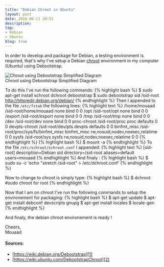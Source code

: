 ```yaml
---
title: "Debian Chroot in Ubuntu"
layout: post
date: 2016-06-11 20:51
description:
tag:
- Debian
- Ubuntu
blog: true
---
```


In order to develop and package for Debian, a testing environment is required, that's why I've setup a Debian [chroot][3] environment in my computer (Ubuntu) using Debootstrap.

<div class="text-center">
<img src="{{ site.url }}/assets/images/blog/chroot-debian.png" alt="Chroot using Debootstrap Simplified Diagram">
<figcaption class="caption">Chroot using Debootstrap Simplified Diagram</figcaption>
</div>

To do this  I've run the following commands:
{% highlight bash %}
$ sudo apt-get install schroot dchroot debootstrap
$ sudo debootstrap sid /sid-root http://httpredir.debian.org/debian/
{% endhighlight %}
Then I appended to the file `/etc/fstab` the following lines:
{% highlight text %}
/home/mouaad      /sid-root/home/mouaad         none    bind            0       0
/opt              /sid-root/opt                 none    bind            0       0
/export           /sid-root/export		none    bind            0       0
/tmp              /sid-root/tmp                 none    bind            0       0
/dev              /sid-root/dev                 none    bind            0       0
proc-chroot       /sid-root/proc                proc    defaults        0       0
devpts-chroot     /sid-root/dev/pts	        devpts  defaults        0       0
binfmt_misc	  /sid-root/proc/sys/fs/binfmt_misc  binfmt_misc rw,nosuid,nodev,noexec,relatime 0 0
sysfs		  /sid-root/sys                 sysfs   rw,nosuid,nodev,noexec,relatime  0  0
{% endhighlight %}
{% highlight bash %}
$ mount -a
{% endhighlight %}
To the file `/etc/schroot/schroot.conf` I appended:
{% highlight text %}
[sid-root]
description=Debian sid
directory=/sid-root
aliases=default
users=mouaad
{% endhighlight %}
And finaly :
{% highlight bash %}
$ sudo su -c 'echo "stretch /sid-root" > /etc/dchroot.conf'
{% endhighlight %}

Now to change to chroot is simply type:
{% highlight bash %}
$ dchroot #sudo chroot for root
{% endhighlight %}

Now that I am on chroot I've run the following commands to setup the environement for packaging:
{% highlight bash %}
$ apt-get update
$ apt-get install debconf devscripts gnupg
$ apt-get install locales
$ locale-gen
{% endhighlight %}

And finaly, the debian chroot environement is ready !

Cheers,<br />
Mouaad

####  Sources:
* [https://wiki.debian.org/Debootstrap][1]
* [https://wiki.ubuntu.com/DebootstrapChroot][2]

[1]: https://wiki.debian.org/Debootstrap
[2]: https://wiki.ubuntu.com/DebootstrapChroot
[3]: https://en.wikipedia.org/wiki/Chroot
